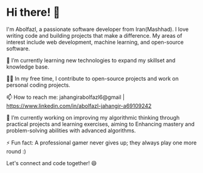 # Hi there! 👋

I'm Abolfazl, a passionate software developer from Iran(Mashhad). I love writing code and building projects that make a difference. My areas of interest include web development, machine learning, and open-source software.

🌱 I’m currently learning new technologies to expand my skillset and knowledge base.

👨‍💻 In my free time, I contribute to open-source projects and work on personal coding projects.

📫 How to reach me: jahangirabolfazl6@gmail | https://www.linkedin.com/in/abolfazl-jahangir-a69109242

🔭 I’m currently working on improving my algorithmic thinking through practical projects and learning exercises, aiming to Enhancing mastery and problem-solving abilities with advanced algorithms.

⚡ Fun fact: A professional gamer never gives up; they always play one more round :)

Let's connect and code together! 😄
